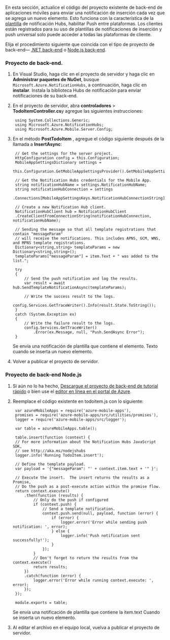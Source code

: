 En esta sección, actualice el código del proyecto existente de back-end de aplicaciones móviles para enviar una notificación de inserción cada vez que se agrega un nuevo elemento. Esto funciona con la característica de la [plantilla](../articles/notification-hubs/notification-hubs-templates-cross-platform-push-messages.md) de notificación Hubs, habilitar Push entre plataformas. Los clientes están registrados para su uso de plantillas de notificaciones de inserción y push universal solo puede acceder a todas las plataformas de cliente.

Elija el procedimiento siguiente que coincida con el tipo de proyecto de back-end&mdash; [.NET back-end](#dotnet) o [Node.js back-end](#nodejs).

### <a name="dotnet"></a>Proyecto de back-end.
1. En Visual Studio, haga clic en el proyecto de servidor y haga clic en **Administrar paquetes de NuGet**, busque `Microsoft.Azure.NotificationHubs`, a continuación, haga clic en **instalar**. Instala la biblioteca Hubs de notificación para enviar notificaciones de su back-end.

3. En el proyecto de servidor, abra **controladores** > **TodoItemController.cs**y agregue las siguientes instrucciones:

        using System.Collections.Generic;
        using Microsoft.Azure.NotificationHubs;
        using Microsoft.Azure.Mobile.Server.Config;
    

2. En el método **PostTodoItem** , agregue el código siguiente después de la llamada a **InsertAsync**:  

        // Get the settings for the server project.
        HttpConfiguration config = this.Configuration;
        MobileAppSettingsDictionary settings = 
            this.Configuration.GetMobileAppSettingsProvider().GetMobileAppSettings();
        
        // Get the Notification Hubs credentials for the Mobile App.
        string notificationHubName = settings.NotificationHubName;
        string notificationHubConnection = settings
            .Connections[MobileAppSettingsKeys.NotificationHubConnectionString].ConnectionString;

        // Create a new Notification Hub client.
        NotificationHubClient hub = NotificationHubClient
        .CreateClientFromConnectionString(notificationHubConnection, notificationHubName);

        // Sending the message so that all template registrations that contain "messageParam"
        // will receive the notifications. This includes APNS, GCM, WNS, and MPNS template registrations.
        Dictionary<string,string> templateParams = new Dictionary<string,string>();
        templateParams["messageParam"] = item.Text + " was added to the list.";

        try
        {
            // Send the push notification and log the results.
            var result = await hub.SendTemplateNotificationAsync(templateParams);

            // Write the success result to the logs.
            config.Services.GetTraceWriter().Info(result.State.ToString());
        }
        catch (System.Exception ex)
        {
            // Write the failure result to the logs.
            config.Services.GetTraceWriter()
                .Error(ex.Message, null, "Push.SendAsync Error");
        }

    Se envía una notificación de plantilla que contiene el elemento. Texto cuando se inserta un nuevo elemento.

4. Volver a publicar el proyecto de servidor. 

### <a name="nodejs"></a>Proyecto de back-end Node.js

1. Si aún no lo ha hecho, [Descargue el proyecto de back-end de tutorial rápido](app-service-mobile-node-backend-how-to-use-server-sdk.md#download-quickstart) o bien use el [editor en línea en el portal de Azure](app-service-mobile-node-backend-how-to-use-server-sdk.md#online-editor).

2. Reemplace el código existente en todoitem.js con lo siguiente:

        var azureMobileApps = require('azure-mobile-apps'),
        promises = require('azure-mobile-apps/src/utilities/promises'),
        logger = require('azure-mobile-apps/src/logger');
    
        var table = azureMobileApps.table();
        
        table.insert(function (context) {
        // For more information about the Notification Hubs JavaScript SDK, 
        // see http://aka.ms/nodejshubs
        logger.info('Running TodoItem.insert');
        
        // Define the template payload.
        var payload = '{"messageParam": "' + context.item.text + '" }';  
        
        // Execute the insert.  The insert returns the results as a Promise,
        // Do the push as a post-execute action within the promise flow.
        return context.execute()
            .then(function (results) {
                // Only do the push if configured
                if (context.push) {
                    // Send a template notification.
                    context.push.send(null, payload, function (error) {
                        if (error) {
                            logger.error('Error while sending push notification: ', error);
                        } else {
                            logger.info('Push notification sent successfully!');
                        }
                    });
                }
                // Don't forget to return the results from the context.execute()
                return results;
            })
            .catch(function (error) {
                logger.error('Error while running context.execute: ', error);
            });
        });

        module.exports = table;  

    Se envía una notificación de plantilla que contiene la item.text Cuando se inserta un nuevo elemento.

2. Al editar el archivo en el equipo local, vuelva a publicar el proyecto de servidor.
